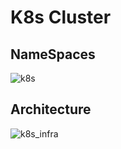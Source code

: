 # K8s Cluster

## NameSpaces
![k8s](https://user-images.githubusercontent.com/59479926/209427905-640e1df4-a3f1-4e8f-838d-1ec150d2ea43.png)

## Architecture
![k8s_infra](https://user-images.githubusercontent.com/59479926/215744710-fb7c0468-731c-4671-b5ff-cb471b9d494c.jpg)
